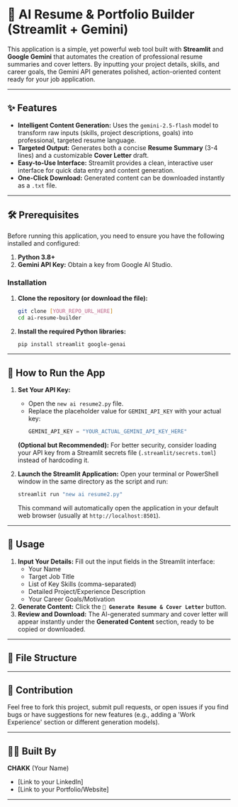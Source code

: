 # 🧠 AI Resume & Portfolio Builder (Streamlit + Gemini)

This application is a simple, yet powerful web tool built with **Streamlit** and **Google Gemini** that automates the creation of professional resume summaries and cover letters. By inputting your project details, skills, and career goals, the Gemini API generates polished, action-oriented content ready for your job application.

---

## ✨ Features

* **Intelligent Content Generation:** Uses the `gemini-2.5-flash` model to transform raw inputs (skills, project descriptions, goals) into professional, targeted resume language.
* **Targeted Output:** Generates both a concise **Resume Summary** (3-4 lines) and a customizable **Cover Letter** draft.
* **Easy-to-Use Interface:** Streamlit provides a clean, interactive user interface for quick data entry and content generation.
* **One-Click Download:** Generated content can be downloaded instantly as a `.txt` file.

---

## 🛠️ Prerequisites

Before running this application, you need to ensure you have the following installed and configured:

1.  **Python 3.8+**
2.  **Gemini API Key:** Obtain a key from Google AI Studio.

### Installation

1.  **Clone the repository (or download the file):**
    ```bash
    git clone [YOUR_REPO_URL_HERE]
    cd ai-resume-builder
    ```

2.  **Install the required Python libraries:**
    ```bash
    pip install streamlit google-genai
    ```

---

## 🚀 How to Run the App

1.  **Set Your API Key:**
    * Open the `new ai resume2.py` file.
    * Replace the placeholder value for `GEMINI_API_KEY` with your actual key:
        ```python
        GEMINI_API_KEY = "YOUR_ACTUAL_GEMINI_API_KEY_HERE" 
        ```
    **(Optional but Recommended):** For better security, consider loading your API key from a Streamlit secrets file (`.streamlit/secrets.toml`) instead of hardcoding it.

2.  **Launch the Streamlit Application:**
    Open your terminal or PowerShell window in the same directory as the script and run:
    ```bash
    streamlit run "new ai resume2.py"
    ```
    This command will automatically open the application in your default web browser (usually at `http://localhost:8501`).

---

## 📝 Usage

1.  **Input Your Details:** Fill out the input fields in the Streamlit interface:
    * Your Name
    * Target Job Title
    * List of Key Skills (comma-separated)
    * Detailed Project/Experience Description
    * Your Career Goals/Motivation
2.  **Generate Content:** Click the **`🚀 Generate Resume & Cover Letter`** button.
3.  **Review and Download:** The AI-generated summary and cover letter will appear instantly under the **Generated Content** section, ready to be copied or downloaded.

---

## 📄 File Structure
---

## 🤝 Contribution

Feel free to fork this project, submit pull requests, or open issues if you find bugs or have suggestions for new features (e.g., adding a 'Work Experience' section or different generation models).

---

## 🧑‍💻 Built By

**CHAKK** (Your Name)
* [Link to your LinkedIn]
* [Link to your Portfolio/Website]

---






